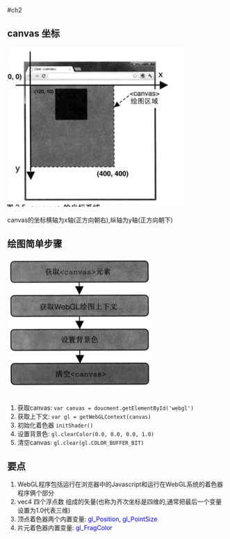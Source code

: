 #ch2
## canvas 坐标
![canvas](./static/canvas1.png)<br/><br/>
 canvas的坐标横轴为x轴(正方向朝右),纵轴为y轴(正方向朝下)
 ## 绘图简单步骤
![canvas](./static/canvas2.png)<br/><br/>
1. 获取canvas: `var canvas = doucment.getElementById('webgl')`
2. 获取上下文: `var gl = getWebGLContext(canvas)`
3. 初始化着色器  `initShader()`
4. 设置背景色: `gl.clearColor(0.0, 0.0, 0.0, 1.0)`
5. 清空canvas: `gl.clear(gl.COLOR_BUFFER_BIT)`
## 要点
1. WebGL程序包括运行在浏览器中的Javascript和运行在WebGL系统的着色器程序俩个部分
2. vec4 四个浮点数 组成的矢量(也称为齐次坐标是四维的,通常把最后一个变量设置为1.0代表三维)
3. 顶点着色器两个内置变量: <font color=blue>gl_Position, gl_PointSize</font>
4. 片元着色器内置变量:  <font color=blue>gl_FragColor</font>
